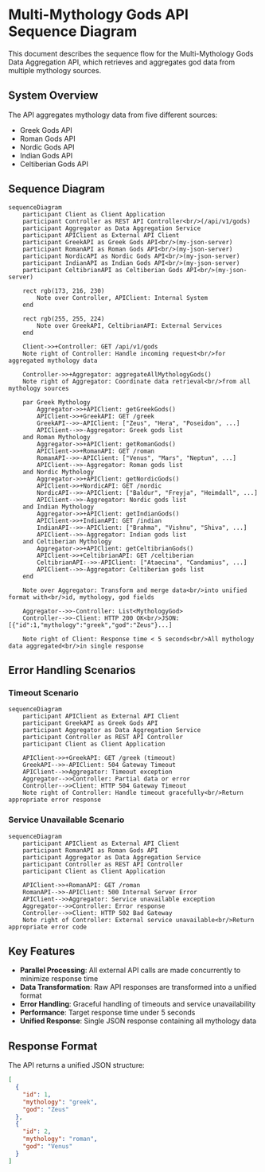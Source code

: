 # Multi-Mythology Gods API Sequence Diagram

This document describes the sequence flow for the Multi-Mythology Gods Data Aggregation API, which retrieves and aggregates god data from multiple mythology sources.

## System Overview

The API aggregates mythology data from five different sources:
- Greek Gods API
- Roman Gods API
- Nordic Gods API
- Indian Gods API
- Celtiberian Gods API

## Sequence Diagram

```mermaid
sequenceDiagram
    participant Client as Client Application
    participant Controller as REST API Controller<br/>(/api/v1/gods)
    participant Aggregator as Data Aggregation Service
    participant APIClient as External API Client
    participant GreekAPI as Greek Gods API<br/>(my-json-server)
    participant RomanAPI as Roman Gods API<br/>(my-json-server)
    participant NordicAPI as Nordic Gods API<br/>(my-json-server)
    participant IndianAPI as Indian Gods API<br/>(my-json-server)
    participant CeltibrianAPI as Celtiberian Gods API<br/>(my-json-server)

    rect rgb(173, 216, 230)
        Note over Controller, APIClient: Internal System
    end

    rect rgb(255, 255, 224)
        Note over GreekAPI, CeltibrianAPI: External Services
    end

    Client->>+Controller: GET /api/v1/gods
    Note right of Controller: Handle incoming request<br/>for aggregated mythology data

    Controller->>+Aggregator: aggregateAllMythologyGods()
    Note right of Aggregator: Coordinate data retrieval<br/>from all mythology sources

    par Greek Mythology
        Aggregator->>+APIClient: getGreekGods()
        APIClient->>+GreekAPI: GET /greek
        GreekAPI-->>-APIClient: ["Zeus", "Hera", "Poseidon", ...]
        APIClient-->>-Aggregator: Greek gods list
    and Roman Mythology
        Aggregator->>+APIClient: getRomanGods()
        APIClient->>+RomanAPI: GET /roman
        RomanAPI-->>-APIClient: ["Venus", "Mars", "Neptun", ...]
        APIClient-->>-Aggregator: Roman gods list
    and Nordic Mythology
        Aggregator->>+APIClient: getNordicGods()
        APIClient->>+NordicAPI: GET /nordic
        NordicAPI-->>-APIClient: ["Baldur", "Freyja", "Heimdall", ...]
        APIClient-->>-Aggregator: Nordic gods list
    and Indian Mythology
        Aggregator->>+APIClient: getIndianGods()
        APIClient->>+IndianAPI: GET /indian
        IndianAPI-->>-APIClient: ["Brahma", "Vishnu", "Shiva", ...]
        APIClient-->>-Aggregator: Indian gods list
    and Celtiberian Mythology
        Aggregator->>+APIClient: getCeltibrianGods()
        APIClient->>+CeltibrianAPI: GET /celtiberian
        CeltibrianAPI-->>-APIClient: ["Ataecina", "Candamius", ...]
        APIClient-->>-Aggregator: Celtiberian gods list
    end

    Note over Aggregator: Transform and merge data<br/>into unified format with<br/>id, mythology, god fields

    Aggregator-->>-Controller: List<MythologyGod>
    Controller-->>-Client: HTTP 200 OK<br/>JSON: [{"id":1,"mythology":"greek","god":"Zeus"}...]

    Note right of Client: Response time < 5 seconds<br/>All mythology data aggregated<br/>in single response
```

## Error Handling Scenarios

### Timeout Scenario

```mermaid
sequenceDiagram
    participant APIClient as External API Client
    participant GreekAPI as Greek Gods API
    participant Aggregator as Data Aggregation Service
    participant Controller as REST API Controller
    participant Client as Client Application

    APIClient->>+GreekAPI: GET /greek (timeout)
    GreekAPI-->>-APIClient: 504 Gateway Timeout
    APIClient-->>Aggregator: Timeout exception
    Aggregator-->>Controller: Partial data or error
    Controller-->>Client: HTTP 504 Gateway Timeout
    Note right of Controller: Handle timeout gracefully<br/>Return appropriate error response
```

### Service Unavailable Scenario

```mermaid
sequenceDiagram
    participant APIClient as External API Client
    participant RomanAPI as Roman Gods API
    participant Aggregator as Data Aggregation Service
    participant Controller as REST API Controller
    participant Client as Client Application

    APIClient->>+RomanAPI: GET /roman
    RomanAPI-->>-APIClient: 500 Internal Server Error
    APIClient-->>Aggregator: Service unavailable exception
    Aggregator-->>Controller: Error response
    Controller-->>Client: HTTP 502 Bad Gateway
    Note right of Controller: External service unavailable<br/>Return appropriate error code
```

## Key Features

- **Parallel Processing**: All external API calls are made concurrently to minimize response time
- **Data Transformation**: Raw API responses are transformed into a unified format
- **Error Handling**: Graceful handling of timeouts and service unavailability
- **Performance**: Target response time under 5 seconds
- **Unified Response**: Single JSON response containing all mythology data

## Response Format

The API returns a unified JSON structure:

```json
[
  {
    "id": 1,
    "mythology": "greek",
    "god": "Zeus"
  },
  {
    "id": 2,
    "mythology": "roman",
    "god": "Venus"
  }
]
```
